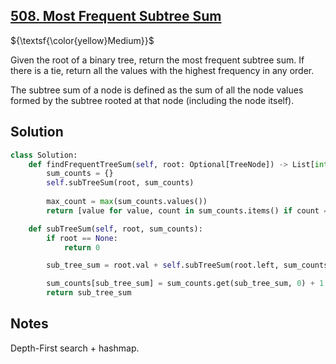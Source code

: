 ## [508. Most Frequent Subtree Sum](https://leetcode.com/problems/most-frequent-subtree-sum/)

${\textsf{\color{yellow}Medium}}$

Given the root of a binary tree, return the most frequent subtree sum. If there is a tie, return all the values with the highest frequency in any order.

The subtree sum of a node is defined as the sum of all the node values formed by the subtree rooted at that node (including the node itself).

## Solution
```python
class Solution:
    def findFrequentTreeSum(self, root: Optional[TreeNode]) -> List[int]:
        sum_counts = {}
        self.subTreeSum(root, sum_counts)
        
        max_count = max(sum_counts.values())
        return [value for value, count in sum_counts.items() if count == max_count]

    def subTreeSum(self, root, sum_counts):
        if root == None:
            return 0

        sub_tree_sum = root.val + self.subTreeSum(root.left, sum_counts) + self.subTreeSum(root.right, sum_counts)

        sum_counts[sub_tree_sum] = sum_counts.get(sub_tree_sum, 0) + 1
        return sub_tree_sum
```

## Notes
Depth-First search + hashmap.
